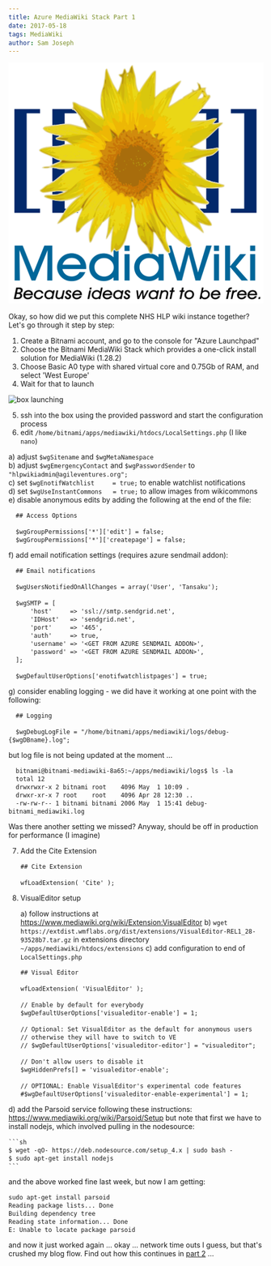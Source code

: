 ```yaml
---
title: Azure MediaWiki Stack Part 1
date: 2017-05-18
tags: MediaWiki
author: Sam Joseph
---
```


![mediawiki](/images/MediaWiki.svg)


Okay, so how did we put this complete NHS HLP wiki instance together?  Let's go through it step by step:

1. Create a Bitnami account, and go to the console for "Azure Launchpad"
2. Choose the Bitnami MediaWiki Stack which provides a one-click install solution for MediaWiki (1.28.2)
3. Choose Basic A0 type with shared virtual core and 0.75Gb of RAM, and select 'West Europe'
4. Wait for that to launch

![box launching](https://www.dropbox.com/s/q7jtjvxeshg8eql/Screenshot%202017-05-17%2011.13.31.png?dl=1)

5. ssh into the box using the provided password and start the configuration process
6. edit `/home/bitnami/apps/mediawiki/htdocs/LocalSettings.php` (I like `nano`)  

  a) adjust `$wgSitename` and `$wgMetaNamespace`  
  b) adjust `$wgEmergencyContact` and `$wgPasswordSender` to `"hlpwikiadmin@agileventures.org";`  
  c) set `$wgEnotifWatchlist     = true;` to enable watchlist notifications  
  d) set `$wgUseInstantCommons   = true;`  to allow images from wikicommons  
  e) disable anonymous edits by adding the following at the end of the file:  

      ## Access Options

      $wgGroupPermissions['*']['edit'] = false;
      $wgGroupPermissions['*']['createpage'] = false;
      
 f) add email notification settings (requires azure sendmail addon):  
 
      ## Email notifications

      $wgUsersNotifiedOnAllChanges = array('User', 'Tansaku');

      $wgSMTP = [
          'host'     => 'ssl://smtp.sendgrid.net',
          'IDHost'   => 'sendgrid.net',
          'port'     => '465',
          'auth'     => true,
          'username' => '<GET FROM AZURE SENDMAIL ADDON>',
          'password' => '<GET FROM AZURE SENDMAIL ADDON>',
      ];

      $wgDefaultUserOptions['enotifwatchlistpages'] = true;
      
 g) consider enabling logging - we did have it working at one point with the following:  


      ## Logging

      $wgDebugLogFile = "/home/bitnami/apps/mediawiki/logs/debug-{$wgDBname}.log";


  but log file is not being updated at the moment ...

      bitnami@bitnami-mediawiki-8a65:~/apps/mediawiki/logs$ ls -la
      total 12
      drwxrwxr-x 2 bitnami root    4096 May  1 10:09 .
      drwxr-xr-x 7 root    root    4096 Apr 28 12:30 ..
      -rw-rw-r-- 1 bitnami bitnami 2006 May  1 15:41 debug-bitnami_mediawiki.log
      
  Was there another setting we missed?  Anyway, should be off in production for performance (I imagine)

7. Add the Cite Extension

    ```
    ## Cite Extension

    wfLoadExtension( 'Cite' );
    ```
    
8. VisualEditor setup
   
   a) follow instructions at https://www.mediawiki.org/wiki/Extension:VisualEditor 
   b) `wget https://extdist.wmflabs.org/dist/extensions/VisualEditor-REL1_28-93528b7.tar.gz` in extensions directory `~/apps/mediawiki/htdocs/extensions` 
   c) add configuration to end of `LocalSettings.php`
    
    ```
    ## Visual Editor

    wfLoadExtension( 'VisualEditor' );

    // Enable by default for everybody
    $wgDefaultUserOptions['visualeditor-enable'] = 1;

    // Optional: Set VisualEditor as the default for anonymous users
    // otherwise they will have to switch to VE
    // $wgDefaultUserOptions['visualeditor-editor'] = "visualeditor";

    // Don't allow users to disable it
    $wgHiddenPrefs[] = 'visualeditor-enable';

    // OPTIONAL: Enable VisualEditor's experimental code features
    #$wgDefaultUserOptions['visualeditor-enable-experimental'] = 1;
    ```

 d) add the Parsoid service following these instructions: https://www.mediawiki.org/wiki/Parsoid/Setup but note that first we have to install nodejs, which involved pulling in the nodesource:

    ```sh
    $ wget -qO- https://deb.nodesource.com/setup_4.x | sudo bash -
    $ sudo apt-get install nodejs
    ```
     
and the above worked fine last week, but now I am getting:

```
sudo apt-get install parsoid
Reading package lists... Done
Building dependency tree       
Reading state information... Done
E: Unable to locate package parsoid
```

and now it just worked again ... okay ... network time outs I guess, but that's crushed my blog flow.  Find out how this continues in [part 2](http://nonprofits.agileventures.org/2017/05/22/azure-mediawiki-stack-part2/) ...




